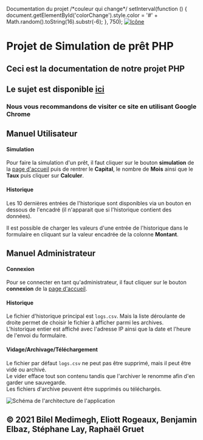  Documentation du projet    /\*couleur qui change\*/ setInterval(function () { document.getElementById('colorChange').style.color = '#' + Math.random().toString(16).substr(-6); }, 750); [![Icône](../icones/accueil.png)](../ "Accueil")

Projet de Simulation de prêt PHP
================================

Ceci est la documentation de notre projet PHP
---------------------------------------------

Le sujet est disponible [ici](Projet%20PHP%202021.pdf)
------------------------------------------------------

### Nous vous recommandons de visiter ce site en utilisant Google Chrome

Manuel Utilisateur
------------------

#### Simulation

Pour faire la simulation d'un prêt, il faut cliquer sur le bouton **simulation** de la [page d'accueil](../) puis de rentrer le **Capital**, le nombre de **Mois** ainsi que le **Taux** puis cliquer sur **Calculer**.

#### Historique

Les 10 dernières entrées de l'historique sont disponibles via un bouton en dessous de l'encadré (il n'apparait que si l'historique contient des données).

Il est possible de charger les valeurs d'une entrée de l'historique dans le formulaire en cliquant sur la valeur encadrée de la colonne **Montant**.

Manuel Administrateur
---------------------

#### Connexion

Pour se connecter en tant qu'administrateur, il faut cliquer sur le bouton **connexion** de la [page d'accueil](../index.html).

#### Historique

Le fichier d'historique principal est `logs.csv`. Mais la liste déroulante de droite permet de choisir le fichier à afficher parmi les archives.  
L'historique entier est affiché avec l'adresse IP ainsi que la date et l'heure de l'envoi du formulaire.

#### Vidage/Archivage/Téléchargement

Le fichier par défaut `logs.csv` ne peut pas être supprimé, mais il peut être vidé ou archivé.  
Le vider efface tout son contenu tandis que l'archiver le renomme afin d'en garder une sauvegarde.  
Les fichiers d'archive peuvent être supprimés ou téléchargés.

![Schéma de l'architecture de l'application](architecture.png)

© 2021 Bilel Medimegh, Eliott Rogeaux, Benjamin Elbaz, Stéphane Lay, Raphaël Gruet
----------------------------------------------------------------------------------
